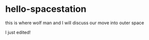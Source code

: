 # hello-spacestation
this is where wolf man and I will discuss our move into outer space

I just edited!
